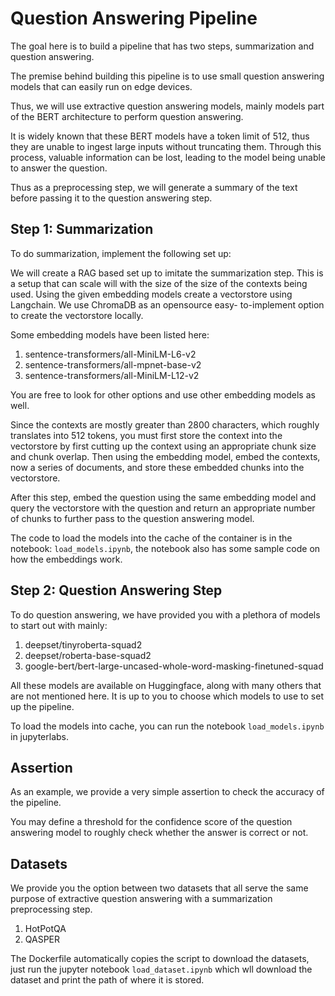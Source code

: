# Question Answering Pipeline

The goal here is to build a pipeline that has two steps, summarization and question answering.

The premise behind building this pipeline is to use small question answering models that
can easily run on edge devices.

Thus, we will use extractive question answering models, mainly models part of the BERT architecture
to perform question answering.

It is widely known that these BERT models have a token limit of 512, thus they are unable to ingest
large inputs without truncating them. Through this process, valuable information can be lost, leading
to the model being unable to answer the question.

Thus as a preprocessing step, we will generate a summary of the text before passing it to the 
question answering step.

## Step 1: Summarization

To do summarization, implement the following set up:

We will create a RAG based set up to imitate the summarization step. This is a setup that can scale will
with the size of the size of the contexts being used.
Using the given embedding models create a vectorstore using Langchain. We use ChromaDB as an opensource easy-
to-implement option to create the vectorstore locally.

Some embedding models have been listed here:
1. sentence-transformers/all-MiniLM-L6-v2
2. sentence-transformers/all-mpnet-base-v2
3. sentence-transformers/all-MiniLM-L12-v2

You are free to look for other options and use other embedding models as well.

Since the contexts are mostly greater than 2800 characters, which roughly translates into 512 tokens,
you must first store the context into the vectorstore by first cutting up the context using an appropriate
chunk size and chunk overlap. Then using the embedding model, embed the contexts, now a series of documents,
and store these embedded chunks into the vectorstore.

After this step, embed the question using the same embedding model and query the vectorstore with the question
and return an appropriate number of chunks to further pass to the question answering model.

The code to load the models into the cache of the container is in the notebook: ```load_models.ipynb```,
the notebook also has some sample code on how the embeddings work.

## Step 2: Question Answering Step

To do question answering, we have provided you with a plethora of models to start out with mainly:

1. deepset/tinyroberta-squad2
2. deepset/roberta-base-squad2
3. google-bert/bert-large-uncased-whole-word-masking-finetuned-squad

All these models are available on Huggingface, along with many others that are not mentioned here.
It is up to you to choose which models to use to set up the pipeline.

To load the models into cache, you can run the notebook ```load_models.ipynb``` in jupyterlabs.

## Assertion

As an example, we provide a very simple assertion to check the accuracy of the pipeline.

You may define a threshold for the confidence score of the question answering model to roughly check
whether the answer is correct or not.

## Datasets

We provide you the option between two datasets that all serve the same purpose of extractive question
answering with a summarization preprocessing step.

1. HotPotQA
2. QASPER

The Dockerfile automatically copies the script to download the datasets, just run the jupyter notebook
```load_dataset.ipynb``` which wll download the dataset and print the path of where it is stored.